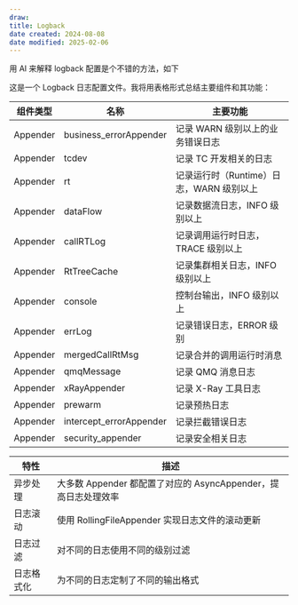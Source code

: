 ```yaml
---
draw:
title: Logback
date created: 2024-08-08
date modified: 2025-02-06
---
```


用 AI 来解释 logback 配置是个不错的方法，如下

这是一个 Logback 日志配置文件。我将用表格形式总结主要组件和其功能：

|组件类型|名称|主要功能|
|---|---|---|
|Appender|business_errorAppender|记录 WARN 级别以上的业务错误日志|
|Appender|tcdev|记录 TC 开发相关的日志|
|Appender|rt|记录运行时（Runtime）日志，WARN 级别以上|
|Appender|dataFlow|记录数据流日志，INFO 级别以上|
|Appender|callRTLog|记录调用运行时日志，TRACE 级别以上|
|Appender|RtTreeCache|记录集群相关日志，INFO 级别以上|
|Appender|console|控制台输出，INFO 级别以上|
|Appender|errLog|记录错误日志，ERROR 级别|
|Appender|mergedCallRtMsg|记录合并的调用运行时消息|
|Appender|qmqMessage|记录 QMQ 消息日志|
|Appender|xRayAppender|记录 X-Ray 工具日志|
|Appender|prewarm|记录预热日志|
|Appender|intercept_errorAppender|记录拦截错误日志|
|Appender|security_appender|记录安全相关日志|

| 特性    | 描述                                          |
| ----- | ------------------------------------------- |
| 异步处理  | 大多数 Appender 都配置了对应的 AsyncAppender，提高日志处理效率 |
| 日志滚动  | 使用 RollingFileAppender 实现日志文件的滚动更新          |
| 日志过滤  | 对不同的日志使用不同的级别过滤                             |
| 日志格式化 | 为不同的日志定制了不同的输出格式                            |
